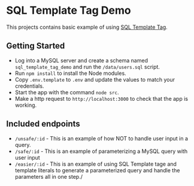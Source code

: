 # SQL Template Tag Demo

This projects contains basic example of using [SQL Template Tag](https://github.com/blakeembrey/sql-template-tag).

## Getting Started

* Log into a MySQL server and create a schema named `sql_template_tag_demo` and run the `/data/users.sql` script.
* Run `npm install` to install the Node modules.
* Copy `.env.template` to `.env` and update the values to match your credentials.
* Start the app with the command `node src`.
* Make a http request to `http://localhost:3000` to check that the app is working.

## Included endpoints

* `/unsafe/:id` - This is an example of how NOT to handle user input in a query.
* `/safe/:id` - This is an example of parameterizing a MySQL query with user input
* `/easier/:id` - This is an example of using SQL Template tage and template literals to generate a parameterized query and handle the parameters all in one step./

